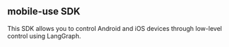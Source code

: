 ## mobile-use SDK

This SDK allows you to control Android and iOS devices through low-level control using LangGraph.